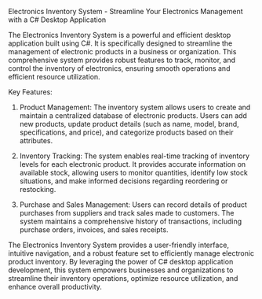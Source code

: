 Electronics Inventory System - Streamline Your Electronics Management with a C# Desktop Application

The Electronics Inventory System is a powerful and efficient desktop application built using C#. It is specifically designed to streamline the management of electronic products in a business or organization. This comprehensive system provides robust features to track, monitor, and control the inventory of electronics, ensuring smooth operations and efficient resource utilization.

Key Features:

1. Product Management: The inventory system allows users to create and maintain a centralized database of electronic products. Users can add new products, update product details (such as name, model, brand, specifications, and price), and categorize products based on their attributes.

2. Inventory Tracking: The system enables real-time tracking of inventory levels for each electronic product. It provides accurate information on available stock, allowing users to monitor quantities, identify low stock situations, and make informed decisions regarding reordering or restocking.

3. Purchase and Sales Management: Users can record details of product purchases from suppliers and track sales made to customers. The system maintains a comprehensive history of transactions, including purchase orders, invoices, and sales receipts.

The Electronics Inventory System provides a user-friendly interface, intuitive navigation, and a robust feature set to efficiently manage electronic product inventory. By leveraging the power of C# desktop application development, this system empowers businesses and organizations to streamline their inventory operations, optimize resource utilization, and enhance overall productivity.
